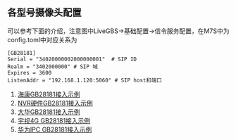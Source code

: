 ## 各型号摄像头配置
可以参考下面的介绍，注意图中LiveGBS->基础配置->信令服务配置，在M7S中为config.toml中对应关系为
```
[GB28181]
Serial = "34020000002000000001"  # SIP ID
Realm = "3402000000" # SIP 域
Expires = 3600 
ListenAddr = "192.168.1.120:5060" # SIP host和端口
```


1. [海康GB28181接入示例](https://www.liveqing.com/docs/manuals/LiveGBS.html#海康gb28181接入示例)
2. [NVR硬件GB28181接入示例](https://www.liveqing.com/docs/manuals/LiveGBS.html#nvr硬件gb28181接入示例)
3. [大华GB28181接入示例](https://www.liveqing.com/docs/manuals/LiveGBS.html#大华gb28181接入示例)
4. [宇视4G GB28181接入示例](https://www.liveqing.com/docs/manuals/LiveGBS.html#宇视4g-gb28181接入示例)
5. [华为IPC GB28181接入示例](https://www.liveqing.com/docs/manuals/LiveGBS.html#华为ipc-gb28181接入示例)